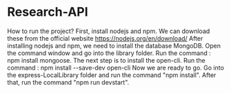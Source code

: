 # Research-API
How to run the project?
First, install nodejs and npm. 
We can download these from the official website https://nodejs.org/en/download/
After installing nodejs and npm, we need to install the database MongoDB.
Open the command window and go into the library folder. Run the command : npm install mongoose.
The next step is to install the open-cli. Run the command : npm install --save-dev open-cli
Now we are ready to go. Go into the express-LocalLibrary folder and run the command "npm install".
After that, run the command "npm run devstart".

